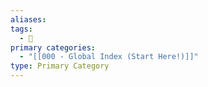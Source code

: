 ```yaml
---
aliases: 
tags:
  - 🥇
primary categories:
  - "[[000 - Global Index (Start Here!)]]"
type: Primary Category
---
```

